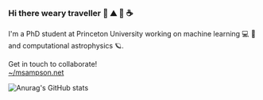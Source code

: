 ### Hi there weary traveller 🌲 ⛰️ 🌙 ☕

I'm a PhD student at Princeton University working on machine learning 💻 🤖 \
and computational astrophysics 🪐.      

Get in touch to collaborate! \
[~/msampson.net](https://www.msampson.net/)


![Anurag's GitHub stats](https://github-readme-stats.vercel.app/api?username=sampsonML&show_icons=true&theme=nightowl&rank_icon=percentile)


